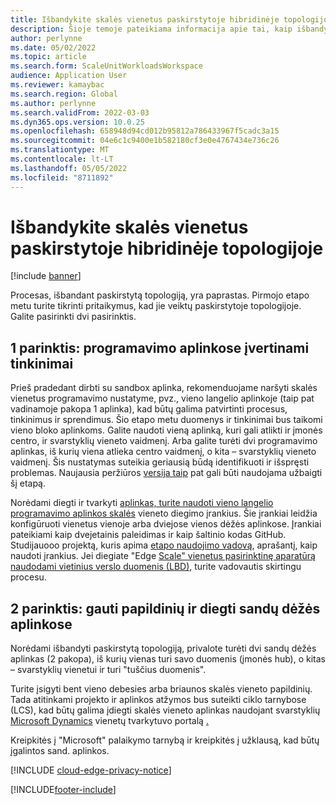 ```yaml
---
title: Išbandykite skalės vienetus paskirstytoje hibridinėje topologijoje
description: Šioje temoje pateikiama informacija apie tai, kaip išbandyti debesies ir krašto skalės vienetus gamybos ir sandėlio valdymo darbo krūviui.
author: perlynne
ms.date: 05/02/2022
ms.topic: article
ms.search.form: ScaleUnitWorkloadsWorkspace
audience: Application User
ms.reviewer: kamaybac
ms.search.region: Global
ms.author: perlynne
ms.search.validFrom: 2022-03-03
ms.dyn365.ops.version: 10.0.25
ms.openlocfilehash: 658948d94cd012b95812a786433967f5cadc3a15
ms.sourcegitcommit: 04e6c1c9400e1b582180cf3e0e4767434e736c26
ms.translationtype: MT
ms.contentlocale: lt-LT
ms.lasthandoff: 05/05/2022
ms.locfileid: "8711892"
---
```

# <a name="try-out-scale-units-in-a-distributed-hybrid-topology"></a>Išbandykite skalės vienetus paskirstytoje hibridinėje topologijoje

[!include [banner](../includes/banner.md)]

Procesas, išbandant paskirstytą topologiją, yra paprastas. Pirmojo etapo metu turite tikrinti pritaikymus, kad jie veiktų paskirstytoje topologijoje. Galite pasirinkti dvi pasirinktis.

## <a name="option-1-evaluate-customizations-in-development-environments"></a>1 parinktis: programavimo aplinkose įvertinami tinkinimai

Prieš pradedant dirbti su sandbox aplinka, rekomenduojame naršyti skalės vienetus programavimo nustatyme, pvz., vieno langelio aplinkoje (taip pat vadinamoje pakopa 1 aplinka), kad būtų galima patvirtinti procesus, tinkinimus ir sprendimus. Šio etapo metu duomenys ir tinkinimai bus taikomi vieno bloko aplinkoms. Galite naudoti vieną aplinką, kuri gali atlikti ir įmonės centro, ir svarstyklių vieneto vaidmenį. Arba galite turėti dvi programavimo aplinkas, iš kurių viena atlieka centro vaidmenį, o kita – svarstyklių vieneto vaidmenį. Šis nustatymas suteikia geriausią būdą identifikuoti ir išspręsti problemas. Naujausia peržiūros [versija taip](../../fin-ops-core/fin-ops/get-started/one-version.md#how-can-i-get-early-access-to-non-released-platform-updates) pat gali būti naudojama užbaigti šį etapą.

Norėdami diegti ir tvarkyti [aplinkas, turite naudoti vieno langelio programavimo aplinkos skalės](https://github.com/microsoft/SCMScaleUnitDevTools) vieneto diegimo įrankius. Šie įrankiai leidžia konfigūruoti vienetus vienoje arba dviejose vienos dėžės aplinkose. Įrankiai pateikiami kaip dvejetainis paleidimas ir kaip šaltinio kodas GitHub. Studijauooo projektą, kuris apima [etapo naudojimo vadovą](https://github.com/microsoft/SCMScaleUnitDevTools/wiki/Step-by-step-usage-guide), aprašantį, kaip naudoti įrankius. Jei diegiate "Edge [Scale" vienetus pasirinktinę aparatūrą naudodami vietinius verslo duomenis (LBD),](cloud-edge-edge-scale-units-lbd.md) turite vadovautis skirtingu procesu.

## <a name="option-2-acquire-add-ins-and-deploy-in-your-sandbox-environments"></a>2 parinktis: gauti papildinių ir diegti sandų dėžės aplinkose

Norėdami išbandyti paskirstytą topologiją, privalote turėti dvi sandų dėžės aplinkas (2 pakopa), iš kurių vienas turi savo duomenis (įmonės hub), o kitas – svarstyklių vienetui ir turi "tuščius duomenis".

Turite įsigyti bent vieno debesies arba briaunos skalės vieneto papildinių. Tada atitinkami projekto ir aplinkos atžymos bus suteikti ciklo tarnybose (LCS), kad būtų galima įdiegti skalės vieneto aplinkas naudojant svarstyklių [Microsoft Dynamics](https://lcs.dynamics.com/) vienetų tvarkytuvo portalą [.](https://aka.ms/SCMSUM)

Kreipkitės į "Microsoft" palaikymo tarnybą ir kreipkitės į užklausą, kad būtų įgalintos sand. aplinkos.

[!INCLUDE [cloud-edge-privacy-notice](../../includes/cloud-edge-privacy-notice.md)]

[!INCLUDE[footer-include](../../includes/footer-banner.md)]
